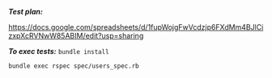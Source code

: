 ***Test plan:***

https://docs.google.com/spreadsheets/d/1fupWojgFwVcdzjp6FXdMm4BJlCizxpXcRVNwW85ABIM/edit?usp=sharing

***To exec tests:***
`bundle install`


`bundle exec rspec spec/users_spec.rb`